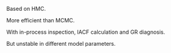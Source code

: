Based on HMC.

More efficient than MCMC.

With in-process inspection, IACF calculation and GR diagnosis.

But unstable in different model parameters.